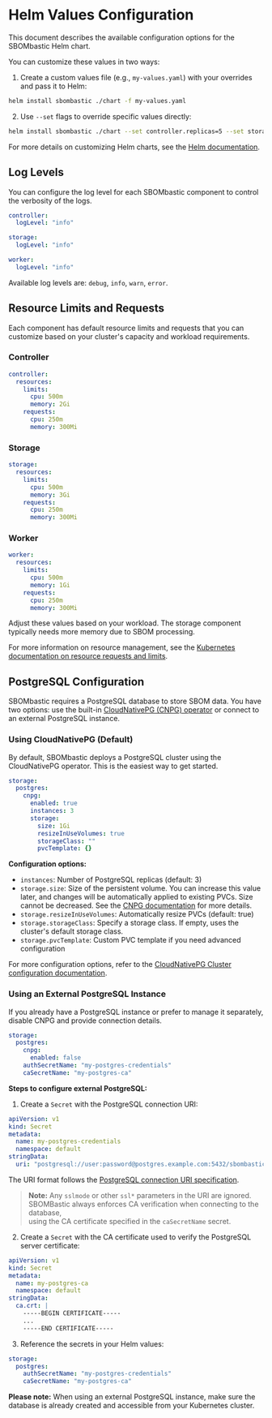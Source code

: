 # Helm Values Configuration

This document describes the available configuration options for the SBOMbastic Helm chart.

You can customize these values in two ways:

1. Create a custom values file (e.g., `my-values.yaml`) with your overrides and pass it to Helm:
```bash
helm install sbombastic ./chart -f my-values.yaml
```

2. Use `--set` flags to override specific values directly:
```bash
helm install sbombastic ./chart --set controller.replicas=5 --set storage.postgres.cnpg.instances=5
```

For more details on customizing Helm charts, see the [Helm documentation](https://helm.sh/docs/intro/using_helm/#customizing-the-chart-before-installing).

## Log Levels
You can configure the log level for each SBOMbastic component to control the verbosity of the logs.

```yaml
controller:
  logLevel: "info"

storage:
  logLevel: "info"

worker:
  logLevel: "info"
```

Available log levels are: `debug`, `info`, `warn`, `error`.

## Resource Limits and Requests
Each component has default resource limits and requests that you can customize based on your cluster's capacity and workload requirements.

### Controller
```yaml
controller:
  resources:
    limits:
      cpu: 500m
      memory: 2Gi
    requests:
      cpu: 250m
      memory: 300Mi
```

### Storage
```yaml
storage:
  resources:
    limits:
      cpu: 500m
      memory: 3Gi
    requests:
      cpu: 250m
      memory: 300Mi
```

### Worker
```yaml
worker:
  resources:
    limits:
      cpu: 500m
      memory: 1Gi
    requests:
      cpu: 250m
      memory: 300Mi
```

Adjust these values based on your workload. The storage component typically needs more memory due to SBOM processing.

For more information on resource management, see the [Kubernetes documentation on resource requests and limits](https://kubernetes.io/docs/concepts/configuration/manage-resources-containers/).

## PostgreSQL Configuration
SBOMbastic requires a PostgreSQL database to store SBOM data. You have two options: use the built-in [CloudNativePG (CNPG) operator](https://cloudnative-pg.io/) or connect to an external PostgreSQL instance.

### Using CloudNativePG (Default)
By default, SBOMbastic deploys a PostgreSQL cluster using the CloudNativePG operator. This is the easiest way to get started.

```yaml
storage:
  postgres:
    cnpg:
      enabled: true
      instances: 3
      storage:
        size: 1Gi
        resizeInUseVolumes: true
        storageClass: ""
        pvcTemplate: {}
```

**Configuration options:**
- `instances`: Number of PostgreSQL replicas (default: 3)
- `storage.size`: Size of the persistent volume. You can increase this value later, and changes will be automatically applied to existing PVCs. Size cannot be decreased. See the [CNPG documentation](https://cloudnative-pg.io/documentation/current/storage/#volume-expansion) for more details.
- `storage.resizeInUseVolumes`: Automatically resize PVCs (default: true)
- `storage.storageClass`: Specify a storage class. If empty, uses the cluster's default storage class.
- `storage.pvcTemplate`: Custom PVC template if you need advanced configuration

For more configuration options, refer to the [CloudNativePG Cluster configuration documentation](https://cloudnative-pg.io/documentation/current/cloudnative-pg.v1/#postgresql-cnpg-io-v1-ClusterSpec).

### Using an External PostgreSQL Instance
If you already have a PostgreSQL instance or prefer to manage it separately, disable CNPG and provide connection details.

```yaml
storage:
  postgres:
    cnpg:
      enabled: false
    authSecretName: "my-postgres-credentials"
    caSecretName: "my-postgres-ca"
```

**Steps to configure external PostgreSQL:**

1. Create a `Secret` with the PostgreSQL connection URI:
```yaml
apiVersion: v1
kind: Secret
metadata:
  name: my-postgres-credentials
  namespace: default
stringData:
  uri: "postgresql://user:password@postgres.example.com:5432/sbombastic?sslmode=require"
```

The URI format follows the [PostgreSQL connection URI specification](https://www.postgresql.org/docs/current/libpq-connect.html#LIBPQ-CONNSTRING-URIS). 

> **Note:** Any `sslmode` or other `ssl*` parameters in the URI are ignored.  
> SBOMBastic always enforces CA verification when connecting to the database,  
> using the CA certificate specified in the `caSecretName` secret.

2. Create a `Secret` with the CA certificate used to verify the PostgreSQL server certificate:
```yaml
apiVersion: v1
kind: Secret
metadata:
  name: my-postgres-ca
  namespace: default
stringData:
  ca.crt: |
    -----BEGIN CERTIFICATE-----
    ...
    -----END CERTIFICATE-----
```

3. Reference the secrets in your Helm values:
```yaml
storage:
  postgres:
    authSecretName: "my-postgres-credentials"
    caSecretName: "my-postgres-ca"
```

**Please note:** When using an external PostgreSQL instance, make sure the database is already created and accessible from your Kubernetes cluster.
